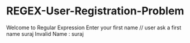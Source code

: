 # REGEX-User-Registration-Problem

Welcome to Regular Expression
Enter your first name // user ask a first name
suraj
Invalid Name : suraj
